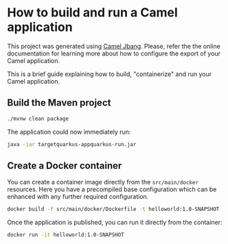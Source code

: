 # How to build and run a Camel application

This project was generated using [Camel Jbang](https://camel.apache.org/manual/camel-jbang.html). Please, refer the the online documentation for learning more about how to configure the export of your Camel application.

This is a brief guide explaining how to build, "containerize" and run your Camel application.

## Build the Maven project

```bash
./mvnw clean package
```

The application could now immediately run:

```bash
java -jar targetquarkus-appquarkus-run.jar
```

## Create a Docker container

You can create a container image directly from the `src/main/docker` resources. Here you have a precompiled base configuration which can be enhanced with any further required configuration.

```bash
docker build -f src/main/docker/Dockerfile -t helloworld:1.0-SNAPSHOT .
```

Once the application is published, you can run it directly from the container:

```bash
docker run -it helloworld:1.0-SNAPSHOT
```
